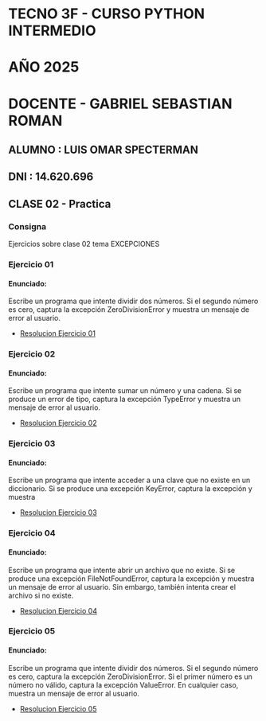 #  TECNO 3F - CURSO PYTHON INTERMEDIO
#  AÑO 2025
#  DOCENTE  -  GABRIEL SEBASTIAN ROMAN

## ALUMNO : LUIS OMAR SPECTERMAN     

## DNI :  14.620.696

## CLASE 02 - Practica

### Consigna
Ejercicios sobre clase 02 tema EXCEPCIONES 

### Ejercicio 01
####  Enunciado: 
Escribe un programa que intente dividir dos números. Si el segundo número es cero,
captura la excepción ZeroDivisionError y muestra un mensaje de error al usuario.

- [Resolucion Ejercicio 01](Ejercicio01.py)

### Ejercicio 02
####  Enunciado:
Escribe un programa que intente sumar un número y una cadena. Si se produce un error
de tipo, captura la excepción TypeError y muestra un mensaje de error al usuario.

- [Resolucion Ejercicio 02](Ejercicio02.py)

### Ejercicio 03
####  Enunciado:
Escribe un programa que intente acceder a una clave que no existe en un
diccionario. Si se produce una excepción KeyError, captura la excepción y muestra

- [Resolucion Ejercicio 03](./Ejercicio03.py)

### Ejercicio 04
####  Enunciado:
Escribe un programa que intente abrir un archivo que no existe. Si se produce una excepción
FileNotFoundError, captura la excepción y muestra un mensaje de error al usuario. Sin
embargo, también intenta crear el archivo si no existe.

- [Resolucion Ejercicio 04](./Ejercicio04.py)

### Ejercicio 05
####  Enunciado:
Escribe un programa que intente dividir dos números. Si el segundo número es cero,
captura la excepción ZeroDivisionError. Si el primer número es un número no válido,
captura la excepción ValueError. En cualquier caso, muestra un mensaje de error al usuario.

- [Resolucion Ejercicio 05](./Ejercicio05.py)
